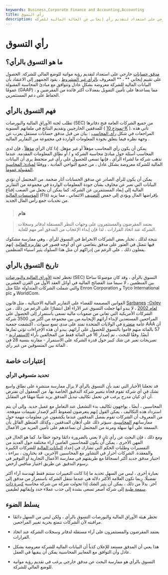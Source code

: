 ```yaml
---
keywords: Business,Corporate Finance and Accounting,Accounting
title: رأي التسوق
description: التسوق بالرأي هو ممارسة البحث عن مدقق خارجي على استعداد لتقديم رأي إيجابي عن الحالة المالية للشركة.
---
```


# رأي التسوق
## ما هو التسوق بالرأي؟

[مدقق حسابات](/auditor) خارجي على استعداد لتقديم رؤية مواتية للوضع المالي للشركة. الحصول على تقييم إيجابي ** ، ** المعروف [بالرأي غير المشروط](/unqualified-opinion) ، يقود الجمهور إلى الاعتقاد بأن البيانات المالية للشركة معروضة بشكل عادل وتتوافق مع مبادئ المحاسبة المقبولة عمومًا (GAAP) ، مما يساعدها على تأمين التمويل بمعدلات أكثر فائدة من المقرضين و الحفاظ على دعم المستثمرين.

## فهم التسوق بالرأي

تطلب لجنة الأوراق المالية والبورصات (SEC) من جميع الشركات العامة فتح دفاترها للمدققين الخارجيين وتقديم النتائج في ملفاتهم السنوية ( [نموذج 10-K](/10-k) ). تأتي هذه المراجعات في شكل [رأي المحاسب](/accountantsopinion) : بيان من قبل مدقق حسابات مستقل يعرب عن وجهة نظره فيما يتعلق بجودة المعلومات الواردة في مجموعة من التقارير المالية .

يمكن أن يكون رأي المحاسب مؤهلاً أو غير مؤهل. إذا كان الرأي [مؤهلاً](/qualifiedopinion) ، فإن لدى المحاسب أسئلة حول مبادئ محاسبة الشركة و / أو نطاق المعلومات المقدمة. عندما تذهب شركة ما لشراء الرأي ، فإنها تسعى للحصول على رأي غير متحفظ يرى أن البيانات المالية للشركة معروضة بشكل عادل ، من جميع النواحي المادية ، ووفقًا [لمبادئ المحاسبة المقبولة عموماً](/gaap).

يمكن أن يكون للرأي الصادر عن مدقق الحسابات آثار ضخمة. من المحتمل أن تؤدي البيانات التي تعبر عن مخاوف بشأن جودة المعلومات الواردة في مجموعة من التقارير المالية إلى إبعاد المستثمرين عن الشركة. كما يمكن أن يجعل من الصعب إقناع [المؤسسات المالية](/financialinstitution) (FIs) بإقراضها المال ويؤدي إلى خفض [التصنيف](/creditrating) الائتماني ، مما يزيد من تحديات جمع رأس المال الجديد.

> ### هام

> يعتمد المقرضون والمستثمرون على وجهات النظر المستقلة لدفاتر وسجلات الشركة عند اتخاذ القرارات ، لذا فإن إبداء الإعجاب من المدقق أمر مهم للغاية.

>

نتيجة لذلك ، تختار بعض الشركات الانخراط في التسوق للرأي ، وهي ممارسة مشكوك فيها تتمثل في العثور على مدقق يتغاضى عن أي أوجه قصور في [تقاريره المالية](/financialaccounting). إنهم يفعلون ذلك ، على الرغم من إدراكهم أن مثل هذا السلوك يثير استياء المنظمين.

## تاريخ التسوق بالرأي

تحظر لجنة [الأوراق المالية والبورصات](/sec) (SEC) التسوق بالرأي ، وقد كان موضوعًا ساخنًا بين المنظمين ، لا سيما منذ الفضائح المالية في أوائل العقد الأول من القرن العشرين والتي شملت الشركات المتداولة علنًا مثل Enron Corporation و Tyco International plc و WorldCom.

القوانين المصممة للقضاء على التقارير المالية الاحتيالية ، مثل قانون [Sarbanes](/american-accounting-association-aaa) [-Oxley لعام 2002](/sarbanesoxleyact) ، لا يبدو أنها جعلت التسوق عبر الآراء أقل انتشارًا على الرغم من ذلك . من الشركات الأمريكية التي تعاني من صعوبات مالية تسعى باستمرار إلى الحصول على المراجعين المستعدين لإبداء آرائهم الإيجابية.من بين مجموعة من أكثر من 3500 شركة عامة [متعثرة](/financial_distress) في الولايات المتحدة تمتد على مدى تسع سنوات ، اكتشفت جمعية AAA أن 57 بالمائة منهم قاموا بالتسوق للحصول على آرائهم. يبدو أن هذه الإجراءات تؤتي ثمارها أيضًا. وفقًا للبحث ، تم إصدار 16 في المائة فقط من المخالفين بآراء [الاستمرارية](/goingconcern) - تصريحات تعبر عن شك كبير حول قدرة الشركة على الاستمرار - مقارنة بنسبة 28 في المائة بين المتسوقين من غير رأي .

## إعتبارات خاصة

### تحديد متسوقي الرأي

قد تجعلنا الأخبار التي تفيد بأن التسوق بالرأي لا يزال ممارسة منتشرة على نطاق واسع نشك في أي شركة تقوم فجأة بتغيير شركة التدقيق الخاصة بها. من المعقول أن نفترض أن أي كيان مدرج يرغب في تحمل تكاليف تبديل المدقق يريد شيئًا مهمًا في المقابل.

المحاسبين ، أيضًا ، يواجهون تكاليف بدء التشغيل عند التعامل مع عميل جديد. وإلى أن يتم استرداد هذه التكاليف ، يمكن القول إنهم يتعرضون لضغوط أكبر لإصدار تقييمات متوهجة. من المعروف أن الشركات تقوم بفصل المدققين عندما يكشفون عن معلومات مهمة حول ممارساتهم [المحاسبية](/accounting-practice). سيؤثر ذلك على أذهان المدققين ، وكذلك المنطق القائل بأن السمعة على أنها سهلة ومرنة من المحتمل أن تساعدهم على تأمين المزيد من الأعمال.

ومع ذلك ، فإن البحث عن رأي ثانٍ لا يعني بالضرورة دائمًا وجود خطأ ما. كما هو الحال في المهن الأخرى ، يمكن أن يكون للمحاسبين العامين آراء مختلفة حول العديد من التفسيرات وطلبات الحكم التي تشارك في إعداد [البيانات المالية](/financial-statements) للشركات الكبيرة والمعقدة. الشركات أحرار في التشاور مع المحاسبين الآخرين. قد يختارون ، ببراءة ، اختيار مدقق جديد أكثر انسجامًا مع طريقتهم في ممارسة الأعمال التجارية أو التوفير في رسوم التدقيق عن طريق اختيار منافس أرخص.

بعبارة أخرى ، ليس من السهل تحديد ما إذا كانت التغييرات ستتم فقط لهندسة آراء أكثر تفضيلًا. ربما تكون العلامة الأكثر دلالة هي عندما تنتقل الشركة باستمرار من مدقق إلى آخر. بدلاً من ذلك ، يمكن أن يثير الشك إذا تحولت شركة من شركة محاسبة [كبيرة ذات سمعة طيبة](/bigfour) إلى شركة أصغر تسعى بشدة إلى جذب عملاء جدد وإبقائهم لطيفين.

## يسلط الضوء

- تحظر هيئة الأوراق المالية والبورصات التسوق بالرأي ، ولكن ليس من السهل دائمًا مراقبته لأن الشركات تتمتع بحرية تغيير المراجعين.

- يعتمد المقرضون والمستثمرون على آراء مستقلة لدفاتر وسجلات الشركة عند اتخاذ القرارات.

- هذا يعني أن المدقق مستعد للإعلان كذباً أن البيانات المالية للشركة معروضة بشكل عادل وأن التوافق مع المعايير المحاسبية يمكن أن يبقيها في العمل.

- التسوق بالرأي هو ممارسة البحث عن مدقق خارجي يرغب في تقديم رؤية مواتية للوضع المالي للشركة.

